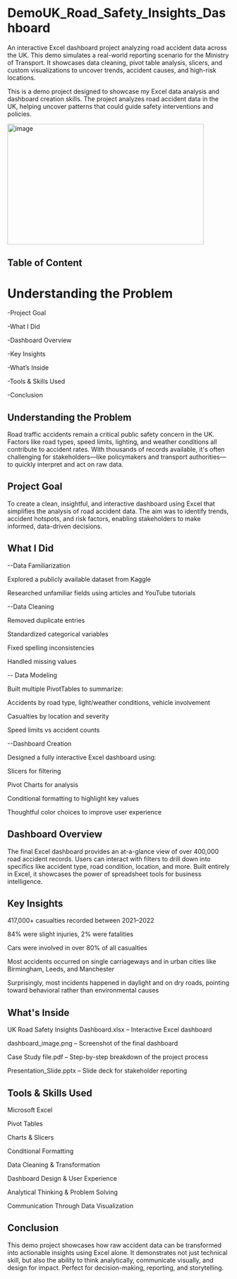 # DemoUK_Road_Safety_Insights_Dashboard


An interactive Excel dashboard project analyzing road accident data across the UK. This demo simulates a real-world reporting scenario for the Ministry of Transport. It showcases data cleaning, pivot table analysis, slicers, and custom visualizations to uncover trends, accident causes, and high-risk locations.

This is a demo project designed to showcase my Excel data analysis and dashboard creation skills. The project analyzes road accident data in the UK, helping uncover patterns that could guide safety interventions and policies.

<img width="445" height="273" alt="image" src="https://github.com/user-attachments/assets/51c56dee-1ceb-4986-812b-174c6d080932" />

## Table of Content

# Understanding the Problem

-Project Goal

-What I Did

-Dashboard Overview

-Key Insights

-What’s Inside

-Tools & Skills Used

-Conclusion

## Understanding the Problem
Road traffic accidents remain a critical public safety concern in the UK. Factors like road types, speed limits, lighting, and weather conditions all contribute to accident rates. With thousands of records available, it's often challenging for stakeholders—like policymakers and transport authorities—to quickly interpret and act on raw data.



## Project Goal
To create a clean, insightful, and interactive dashboard using Excel that simplifies the analysis of road accident data. The aim was to identify trends, accident hotspots, and risk factors, enabling stakeholders to make informed, data-driven decisions.

 
 ## What I Did
--Data Familiarization

Explored a publicly available dataset from Kaggle

Researched unfamiliar fields using articles and YouTube tutorials

--Data Cleaning

Removed duplicate entries

Standardized categorical variables

Fixed spelling inconsistencies

Handled missing values

-- Data Modeling

Built multiple PivotTables to summarize:

Accidents by road type, light/weather conditions, vehicle involvement

Casualties by location and severity

Speed limits vs accident counts

--Dashboard Creation

Designed a fully interactive Excel dashboard using:

Slicers for filtering

Pivot Charts for analysis

Conditional formatting to highlight key values

Thoughtful color choices to improve user experience

## Dashboard Overview
The final Excel dashboard provides an at-a-glance view of over 400,000 road accident records. Users can interact with filters to drill down into specifics like accident type, road condition, location, and more. Built entirely in Excel, it showcases the power of spreadsheet tools for business intelligence.

## Key Insights
417,000+ casualties recorded between 2021–2022

84% were slight injuries, 2% were fatalities

Cars were involved in over 80% of all casualties

Most accidents occurred on single carriageways and in urban cities like Birmingham, Leeds, and Manchester

Surprisingly, most incidents happened in daylight and on dry roads, pointing toward behavioral rather than environmental causes

## What's Inside
UK Road Safety Insights Dashboard.xlsx – Interactive Excel dashboard

dashboard_image.png – Screenshot of the final dashboard

Case Study file.pdf – Step-by-step breakdown of the project process

Presentation_Slide.pptx – Slide deck for stakeholder reporting

## Tools & Skills Used
Microsoft Excel

Pivot Tables

Charts & Slicers

Conditional Formatting

Data Cleaning & Transformation

Dashboard Design & User Experience

Analytical Thinking & Problem Solving

Communication Through Data Visualization

## Conclusion
This demo project showcases how raw accident data can be transformed into actionable insights using Excel alone. It demonstrates not just technical skill, but also the ability to think analytically, communicate visually, and design for impact. Perfect for decision-making, reporting, and storytelling.
